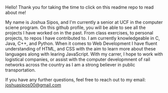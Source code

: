 Hello! Thank you for taking the time to click on this readme repo to read about me! 

My name is Joshua Sipos, and I'm currently a senior at UCF in the computer sciene program. On this github profile, you will be able to see all the projects I 
have worked on in the past. From class exercises, to personal projects, to repos I have contributed to. I am currently knowledgeable in C, Java, C++, and Python. 
When it comes to Web Development I have fluent understanding of HTML, and CSS with the aim to learn more about these languages along with learing JavaScript. 
With my carrer, I hope to work with logistical companies, or assist with the computer developmnent of rail networks across the country as I am a strong believer in
public transportation.

If you have any further questions, feel free to reach out to my email: joshuasipos00@gmail.com
